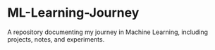 # ML-Learning-Journey
A repository documenting my journey in Machine Learning, including projects, notes, and experiments.

